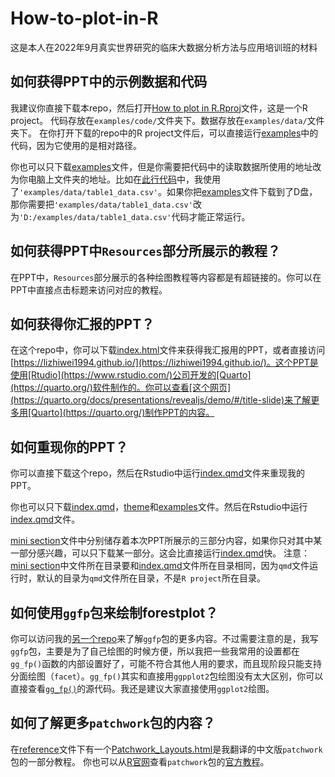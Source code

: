 # How-to-plot-in-R
 这是本人在2022年9月真实世界研究的临床大数据分析方法与应用培训班的材料



## 如何获得PPT中的示例数据和代码

我建议你直接下载本repo，然后打开[How to plot in R.Rproj](https://github.com/lizhiwei1994/How-to-plot-in-R/blob/main/How%20to%20plot%20in%20R.Rproj "How to plot in R.Rproj")文件，这是一个R project。
代码存放在`examples/code/`文件夹下。数据存放在`examples/data/`文件夹下。
在你打开下载的repo中的R project文件后，可以直接运行[examples](https://github.com/lizhiwei1994/How-to-plot-in-R/tree/main/examples)中的代码，因为它使用的是相对路径。

你也可以只下载[examples](https://github.com/lizhiwei1994/How-to-plot-in-R/tree/main/examples)文件，但是你需要把代码中的读取数据所使用的地址改为你电脑上文件夹的地址。比如在[此行代码](https://github.com/lizhiwei1994/How-to-plot-in-R/blob/03dc7e4a7759311b5572ae7f9a219c11cf21399b/examples/code/01.Table_1.r#L7)中，我使用了`'examples/data/table1_data.csv'`。如果你把[examples](https://github.com/lizhiwei1994/How-to-plot-in-R/tree/main/examples)文件下载到了D盘，那你需要把`'examples/data/table1_data.csv'`改为`'D:/examples/data/table1_data.csv'`代码才能正常运行。

## 如何获得PPT中`Resources`部分所展示的教程？
在PPT中，`Resources`部分展示的各种绘图教程等内容都是有超链接的。你可以在PPT中直接点击标题来访问对应的教程。

## 如何获得你汇报的PPT？
在这个repo中，你可以下载[index.html](https://github.com/lizhiwei1994/How-to-plot-in-R/blob/main/index.html "index.html")文件来获得我汇报用的PPT，或者直接访问 [https://lizhiwei1994.github.io/](https://lizhiwei1994.github.io/)。这个PPT是使用[Rtudio](https://www.rstudio.com/)公司开发的[Quarto](https://quarto.org/)软件制作的。你可以查看[这个网页](https://quarto.org/docs/presentations/revealjs/demo/#/title-slide)来了解更多用[Quarto](https://quarto.org/)制作PPT的内容。

## 如何重现你的PPT？
你可以直接下载这个repo，然后在Rstudio中运行[index.qmd](https://github.com/lizhiwei1994/How-to-plot-in-R/blob/main/index.qmd "index.qmd")文件来重现我的PPT。

你也可以只下载[index.qmd](https://github.com/lizhiwei1994/How-to-plot-in-R/blob/main/index.qmd "index.qmd")，[theme](https://github.com/lizhiwei1994/How-to-plot-in-R/tree/main/theme)和[examples](https://github.com/lizhiwei1994/How-to-plot-in-R/tree/main/examples)文件。然后在Rstudio中运行[index.qmd](https://github.com/lizhiwei1994/How-to-plot-in-R/blob/main/index.qmd "index.qmd")文件。

[mini section](https://github.com/lizhiwei1994/How-to-plot-in-R/tree/main/mini%20section)文件中分别储存着本次PPT所展示的三部分内容，如果你只对其中某一部分感兴趣，可以只下载某一部分。这会比直接运行[index.qmd](https://github.com/lizhiwei1994/How-to-plot-in-R/blob/main/index.qmd "index.qmd")快。
注意：[mini section](https://github.com/lizhiwei1994/How-to-plot-in-R/tree/main/mini%20section)中文件所在目录要和[index.qmd](https://github.com/lizhiwei1994/How-to-plot-in-R/blob/main/index.qmd "index.qmd")文件所在目录相同，因为`qmd`文件运行时，默认的目录为`qmd`文件所在目录，不是`R project`所在目录。

## 如何使用`ggfp`包来绘制forestplot？
你可以访问我的[另一个repo](https://github.com/lizhiwei1994/ggfp)来了解`ggfp`包的更多内容。不过需要注意的是，我写`ggfp`包，主要是为了自己绘图的时候方便，所以我把一些我常用的设置都在`gg_fp()`函数的内部设置好了，可能不符合其他人用的要求，而且现阶段只能支持分面绘图（`facet`）。`gg_fp()`其实和直接用`ggpplot2`包绘图没有太大区别，你可以直接查看[`gg_fp()`](https://github.com/lizhiwei1994/ggfp/blob/main/R/gg_fp.r)的源代码。我还是建议大家直接使用`ggplot2`绘图。

## 如何了解更多`patchwork`包的内容？
在[reference](https://github.com/lizhiwei1994/How-to-plot-in-R/tree/main/reference)文件下有一个[Patchwork_Layouts.html](https://github.com/lizhiwei1994/How-to-plot-in-R/blob/main/reference/Patchwork_Layouts.html)是我翻译的中文版`patchwork`包的一部分教程。
你也可以从[R官网](https://cran.r-project.org/)查看`patchwork`包的[官方教程](https://cran.r-project.org/web/packages/patchwork/index.html)。

